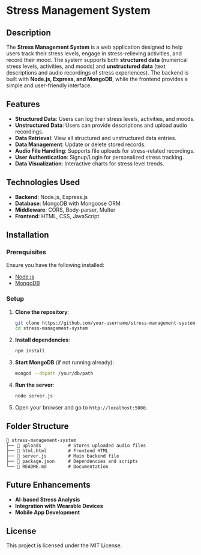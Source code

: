 # Stress Management System

## Description
The **Stress Management System** is a web application designed to help users track their stress levels, engage in stress-relieving activities, and record their mood. The system supports both **structured data** (numerical stress levels, activities, and moods) and **unstructured data** (text descriptions and audio recordings of stress experiences). The backend is built with **Node.js, Express, and MongoDB**, while the frontend provides a simple and user-friendly interface.

## Features
- **Structured Data**: Users can log their stress levels, activities, and moods.
- **Unstructured Data**: Users can provide descriptions and upload audio recordings.
- **Data Retrieval**: View all structured and unstructured data entries.
- **Data Management**: Update or delete stored records.
- **Audio File Handling**: Supports file uploads for stress-related recordings.
- **User Authentication**: Signup/Login for personalized stress tracking.
- **Data Visualization**: Interactive charts for stress level trends.

## Technologies Used
- **Backend**: Node.js, Express.js
- **Database**: MongoDB with Mongoose ORM
- **Middleware**: CORS, Body-parser, Multer
- **Frontend**: HTML, CSS, JavaScript

## Installation

### Prerequisites
Ensure you have the following installed:
- [Node.js](https://nodejs.org/)
- [MongoDB](https://www.mongodb.com/try/download/community)

### Setup
1. **Clone the repository**:
   ```bash
   git clone https://github.com/your-username/stress-management-system.git
   cd stress-management-system
   ```
2. **Install dependencies**:
   ```bash
   npm install
   ```
3. **Start MongoDB** (if not running already):
   ```bash
   mongod --dbpath /your/db/path
   ```
4. **Run the server**:
   ```bash
   node server.js
   ```
5. Open your browser and go to `http://localhost:5000`.


## Folder Structure
```
📂 stress-management-system
├── 📂 uploads          # Stores uploaded audio files
├── 📜 html.html        # Frontend HTML
├── 📜 server.js        # Main backend file
├── 📜 package.json     # Dependencies and scripts
└── 📜 README.md        # Documentation
```

## Future Enhancements
- **AI-based Stress Analysis**
- **Integration with Wearable Devices**
- **Mobile App Development**

## License
This project is licensed under the MIT License.

